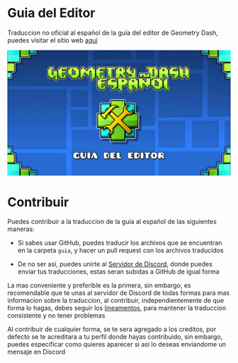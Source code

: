 # Guia del Editor
Traduccion no oficial al español de la guia del editor de Geometry Dash, puedes visitar el sitio web [aqui](https://guia.jorge603.xyz)

![](GuiaEditor.png)

# Contribuir
Puedes contribuir a la traduccion de la guia al español de las siguientes maneras:

- Si sabes usar GitHub, puedes traducir los archivos que se encuentran en la carpeta `guia`, y hacer un pull request con los archivos traducidos

- De no ser asi, puedes unirte al [Servidor de Discord](https://discord.gg/aWC55M4q4v), donde puedes enviar tus traducciones, estas seran subidas a GitHub de igual forma

La mas conveniente y preferible es la primera, sin embargo, es recomendable que te unas al servidor de Discord de todas formas para mas informacion sobre la traduccion, al contribuir, independientemente de que forma lo hagas, debes seguir los [lineamentos](https://github.com/ItsWhisp/GuiaEditorGD/blob/main/guia/lineamentos.md), para mantener la traduccion consistente y no tener problemas

Al contribuir de cualquier forma, se te sera agregado a los creditos, por defecto se te acreditara a tu perfil donde hayas contribuido, sin embargo, puedes especificar como quieres aparecer si asi lo deseas enviandome un mensaje en Discord